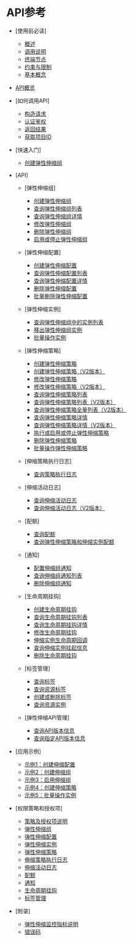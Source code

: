 # API参考

-   [使用前必读]
    -   [概述](概述.md)
    -   [调用说明](调用说明.md)
    -   [终端节点](终端节点.md)
    -   [约束与限制](约束与限制.md)
    -   [基本概念](基本概念.md)

-   [API概览](API概览.md)
-   [如何调用API]
    -   [构造请求](构造请求.md)
    -   [认证鉴权](认证鉴权.md)
    -   [返回结果](返回结果.md)
    -   [获取项目ID](获取项目ID.md)

-   [快速入门]
    -   [创建弹性伸缩组](创建弹性伸缩组.md)

-   [API]
    -   [弹性伸缩组]
        -   [创建弹性伸缩组](创建弹性伸缩组-0.md)
        -   [查询弹性伸缩组列表](查询弹性伸缩组列表.md)
        -   [查询弹性伸缩组详情](查询弹性伸缩组详情.md)
        -   [修改弹性伸缩组](修改弹性伸缩组.md)
        -   [删除弹性伸缩组](删除弹性伸缩组.md)
        -   [启用或停止弹性伸缩组](启用或停止弹性伸缩组.md)

    -   [弹性伸缩配置]
        -   [创建弹性伸缩配置](创建弹性伸缩配置.md)
        -   [查询弹性伸缩配置列表](查询弹性伸缩配置列表.md)
        -   [查询弹性伸缩配置详情](查询弹性伸缩配置详情.md)
        -   [删除弹性伸缩配置](删除弹性伸缩配置.md)
        -   [批量删除弹性伸缩配置](批量删除弹性伸缩配置.md)

    -   [弹性伸缩实例]
        -   [查询弹性伸缩组中的实例列表](查询弹性伸缩组中的实例列表.md)
        -   [移出弹性伸缩组实例](移出弹性伸缩组实例.md)
        -   [批量操作实例](批量操作实例.md)

    -   [弹性伸缩策略]
        -   [创建弹性伸缩策略](创建弹性伸缩策略.md)
        -   [创建弹性伸缩策略（V2版本）](创建弹性伸缩策略（V2版本）.md)
        -   [修改弹性伸缩策略](修改弹性伸缩策略.md)
        -   [修改弹性伸缩策略（V2版本）](修改弹性伸缩策略（V2版本）.md)
        -   [查询弹性伸缩策略列表](查询弹性伸缩策略列表.md)
        -   [查询弹性伸缩策略列表（V2版本）](查询弹性伸缩策略列表（V2版本）.md)
        -   [查询弹性伸缩策略全量列表（V2版本）](查询弹性伸缩策略全量列表（V2版本）.md)
        -   [查询弹性伸缩策略详情](查询弹性伸缩策略详情.md)
        -   [查询弹性伸缩策略详情（V2版本）](查询弹性伸缩策略详情（V2版本）.md)
        -   [执行或启用或停止弹性伸缩策略](执行或启用或停止弹性伸缩策略.md)
        -   [删除弹性伸缩策略](删除弹性伸缩策略.md)
        -   [批量操作弹性伸缩策略](批量操作弹性伸缩策略.md)

    -   [伸缩策略执行日志]
        -   [查询策略执行日志](查询策略执行日志.md)

    -   [伸缩活动日志]
        -   [查询伸缩活动日志](查询伸缩活动日志.md)
        -   [查询伸缩活动日志（V2版本）](查询伸缩活动日志（V2版本）.md)

    -   [配额]
        -   [查询配额](查询配额.md)
        -   [查询弹性伸缩策略和伸缩实例配额](查询弹性伸缩策略和伸缩实例配额.md)

    -   [通知]
        -   [配置伸缩组通知](配置伸缩组通知.md)
        -   [查询伸缩组通知列表](查询伸缩组通知列表.md)
        -   [删除伸缩组通知](删除伸缩组通知.md)

    -   [生命周期挂钩]
        -   [创建生命周期挂钩](创建生命周期挂钩.md)
        -   [查询生命周期挂钩列表](查询生命周期挂钩列表.md)
        -   [查询生命周期挂钩详情](查询生命周期挂钩详情.md)
        -   [修改生命周期挂钩](修改生命周期挂钩.md)
        -   [伸缩实例生命周期回调](伸缩实例生命周期回调.md)
        -   [查询伸缩实例挂起信息](查询伸缩实例挂起信息.md)
        -   [删除生命周期挂钩](删除生命周期挂钩.md)

    -   [标签管理]
        -   [查询标签](查询标签.md)
        -   [查询资源标签](查询资源标签.md)
        -   [创建或删除标签](创建或删除标签.md)
        -   [查询资源实例](查询资源实例.md)

    -   [弹性伸缩API管理]
        -   [查询API版本信息](查询API版本信息.md)
        -   [查询指定API版本信息](查询指定API版本信息.md)

-   [应用示例]
    -   [示例1：创建伸缩配置](示例1-创建伸缩配置.md)
    -   [示例2：创建伸缩组](示例2-创建伸缩组.md)
    -   [示例3：启用伸缩组](示例3-启用伸缩组.md)
    -   [示例4：创建伸缩策略](示例4-创建伸缩策略.md)
    -   [示例5：批量操作实例](示例5-批量操作实例.md)

-   [权限策略和授权项]
    -   [策略及授权项说明](策略及授权项说明.md)
    -   [弹性伸缩组](弹性伸缩组-1.md)
    -   [弹性伸缩配置](弹性伸缩配置-2.md)
    -   [弹性伸缩实例](弹性伸缩实例-3.md)
    -   [弹性伸缩策略](弹性伸缩策略-4.md)
    -   [伸缩策略执行日志](伸缩策略执行日志-5.md)
    -   [伸缩活动日志](伸缩活动日志-6.md)
    -   [配额](配额-7.md)
    -   [通知](通知-8.md)
    -   [生命周期挂钩](生命周期挂钩-9.md)
    -   [标签管理](标签管理-10.md)

-   [附录]
    -   [弹性伸缩监控指标说明](弹性伸缩监控指标说明.md)
    -   [错误码](错误码.md)



